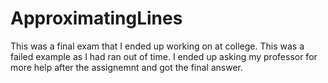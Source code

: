 # ApproximatingLines
This was a final exam that I ended up working on at college.
This was a failed example as I had ran out of time. I ended up asking my professor for more help after the assignemnt and got the final answer.
